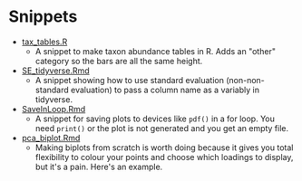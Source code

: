 Snippets
========

* [tax_tables.R](./tax_tables.R)
	* A snippet to make taxon abundance tables in R. Adds an "other" category so
	the bars are all the same height.
* [SE_tidyverse.Rmd](./SE_tidyverse.Rmd)
	* A snippet showing how to use standard evaluation (non-non-standard
	evaluation) to pass a column name as a variably in tidyverse.
* [SaveInLoop.Rmd](./SaveInLoop.Rmd)
	* A snippet for saving plots to devices like `pdf()` in a for loop. You need
	`print()` or the plot is not generated and you get an empty file.
* [pca_biplot.Rmd](./pca_biplot.Rmd)
	* Making biplots from scratch is worth doing because it gives you total
	flexibility to colour your points and choose which loadings to display, but
	it's a pain. Here's an example.
